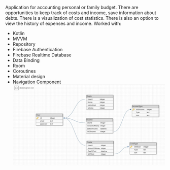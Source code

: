 Application for accounting personal or family budget. There are opportunities to keep track of costs and income, save information about debts. There is a visualization of cost statistics. There is also an option to view the history of expenses and income.
Worked with:
- Kotlin
- MVVM
- Repository
- Firebase Authentication
- Firebase Realtime Database
- Data Binding
- Room
- Coroutines
- Material design
- Navigation Component
![DB Schema](https://github.com/VladimirMihalyuk/CourseProject/blob/master/DBSchema.jpg)
